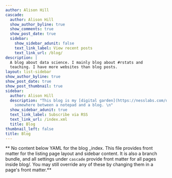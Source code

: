 ```yaml
---
author: Alison Hill
cascade:
  author: Alison Hill
  show_author_byline: true
  show_comments: true
  show_post_date: true
  sidebar:
    show_sidebar_adunit: false
    text_link_label: View recent posts
    text_link_url: /blog/
description: |
  A blog about data science. I mainly blog about #rstats and
  teaching. I have more websites than blog posts.
layout: list-sidebar
show_author_byline: true
show_post_date: true
show_post_thumbnail: true
sidebar:
  author: Alison Hill
  description: "This blog is my [digital garden](https://nesslabs.com/digital-garden-set-up),
    somewhere between a notepad and a blog. \n"
  show_sidebar_adunit: true
  text_link_label: Subscribe via RSS
  text_link_url: /index.xml
  title: Blog
thumbnail_left: false
title: Blog
---
```


** No content below YAML for the blog _index. This file provides front matter for the listing page layout and sidebar content. It is also a branch bundle, and all settings under `cascade` provide front matter for all pages inside blog/. You may still override any of these by changing them in a page's front matter.**
